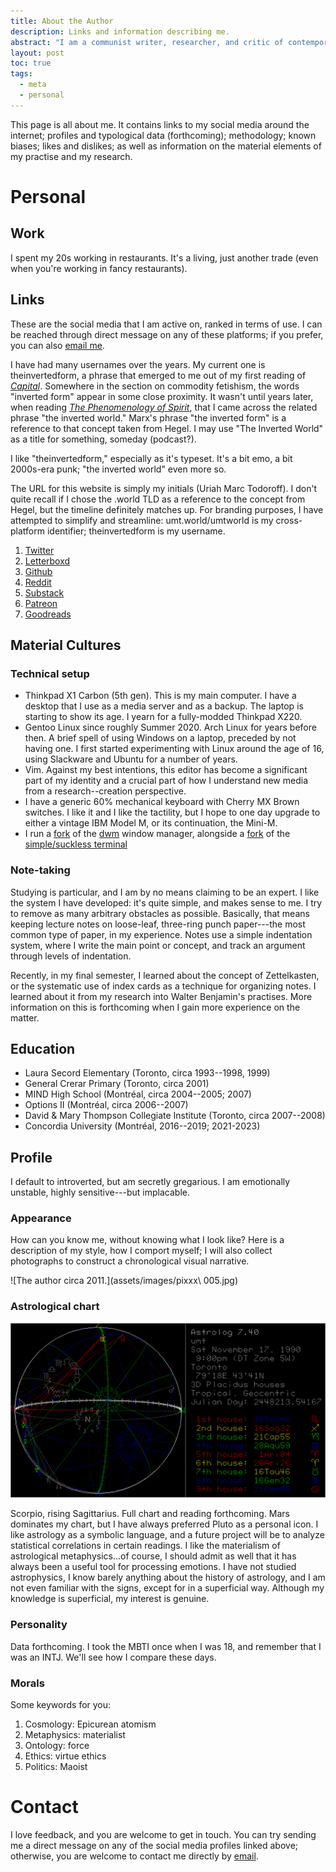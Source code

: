 ```yaml
---
title: About the Author
description: Links and information describing me.
abstract: "I am a communist writer, researcher, and critic of contemporary culture. My historical research is provoked by an analysis of emergent tendencies in contemporary culture, focusing on the visual, and always done in service of a better analysis of our shared present. Growing up alongside the digital, my interest in the Contemporary as a discrete social and cultural paradigm centres on questions including: the history and theory of new media forms; digital life and its technologically-mediated precedents; and the politics of aesthetics. My motivation to grasp the world began, as it does for all of us, upon learning that it is unjust. I have since developed my commitment to an alliance with the wretched of the earth and to the abolition of capital. I claim this as the fundamental a priori of all my striving for clarity of thought and for literary expression, hence why political questions are only occasionally explicit in my writing. My philosophical research tends to gravitate towards the German tradition on both sides of Marx (Kant/Hegel, Adorno/Benjamin/Lukacs); but the questions I have learned to ask of history and of politics are reflected in my ongoing encounter with the avant-garde, as well as the thick middle of mass media. My work represents an ongoing trace of the chaotic, yet motionless vortex of the Contemporary."
layout: post
toc: true
tags:
  - meta
  - personal
---
```



This page is all about me. It contains links to my social media around the internet; profiles and typological data (forthcoming); methodology; known biases; likes and dislikes; as well as information on the material elements of my practise and my research.

# Personal

## Work

I spent my 20s working in restaurants. It's a living, just another trade (even when you're working in fancy restaurants).

## Links

These are the social media that I am active on, ranked in terms of use. I can be reached through direct message on any of these platforms; if you prefer, you can also [email me](mailto:um.todoroff@gmail.com).

I have had many usernames over the years. My current one is theinvertedform, a phrase that emerged to me out of my first reading of [*Capital*](/marx). Somewhere in the section on commodity fetishism, the words "inverted form" appear in some close proximity. It wasn't until years later, when reading [*The Phenomenology of Spirit*](/hegel), that I came across the related phrase "the inverted world." Marx's phrase "the inverted form" is a reference to that concept taken from Hegel. I may use "The Inverted World" as a title for something, someday (podcast?).

I like "theinvertedform," especially as it's typeset. It's a bit emo, a bit 2000s-era punk; "the inverted world" even more so.

The URL for this website is simply my initials (Uriah Marc Todoroff). I don't quite recall if I chose the .world TLD as a reference to the concept from Hegel, but the timeline definitely matches up. For branding purposes, I have attempted to simplify and streamline: umt.world/umtworld is my cross-platform identifier; theinvertedform is my username.

1. [Twitter](https://twitter.com/theinvertedform)
2. [Letterboxd](https://letterboxd.com/theinvertedform)
2. [Github](https://github.com/theinvertedform)
3. [Reddit](https://reddit.com/r/umtworld)
4. [Substack](https://umtworld.substack.com)
4. [Patreon](https://patreon.com/umtworld)
4. [Goodreads](https://www.goodreads.com/user/show/122256622)


## Material Cultures

### Technical setup

* Thinkpad X1 Carbon (5th gen). This is my main computer. I have a desktop that I use as a media server and as a backup. The laptop is starting to show its age. I yearn for a fully-modded Thinkpad X220.
* Gentoo Linux since roughly Summer 2020. Arch Linux for years before then. A brief spell of using Windows on a laptop, preceded by not having one. I first started experimenting with Linux around the age of 16, using Slackware and Ubuntu for a number of years.
* Vim. Against my best intentions, this editor has become a significant part of my identity and a crucial part of how I understand new media from a research--creation perspective.
* I have a generic 60% mechanical keyboard with Cherry MX Brown switches. I like it and I like the tactility, but I hope to one day upgrade to either a vintage IBM Model M, or its continuation, the Mini-M.
* I run a [fork](https://github.com/theinvertedform/dwm) of the [dwm](https://dwm.suckless.org) window manager, alongside a [fork](https://github.com/theinvertedform/st) of the [simple/suckless terminal](https://st.suckless.org)

### Note-taking

Studying is particular, and I am by no means claiming to be an expert. I like the system I have developed: it's quite simple, and makes sense to me. I try to remove as many arbitrary obstacles as possible. Basically, that means keeping lecture notes on loose-leaf, three-ring punch paper---the most common type of paper, in my experience. Notes use a simple indentation system, where I write the main point or concept, and track an argument through levels of indentation.

Recently, in my final semester, I learned about the concept of Zettelkasten, or the systematic use of index cards as a technique for organizing notes. I learned about it from my research into Walter Benjamin's practises. More information on this is forthcoming when I gain more experience on the matter.

## Education

* Laura Secord Elementary (Toronto, circa 1993--1998, 1999)
* General Crerar Primary (Toronto, circa 2001)
* MIND High School (Montréal, circa 2004--2005; 2007)
* Options II (Montréal, circa 2006--2007)
* David & Mary Thompson Collegiate Institute (Toronto, circa 2007--2008)
* Concordia University (Montréal, 2016--2019; 2021-2023)

## Profile

I default to introverted, but am secretly gregarious. I am emotionally unstable, highly sensitive---but implacable.

### Appearance

How can you know me, without knowing what I look like? Here is a description of my style, how I comport myself; I will also collect photographs to construct a chronological visual narrative.

![The author circa 2011.](assets/images/pixxx\ 005.jpg)

### Astrological chart

![Natal chart.](assets/images/chart.gif)

Scorpio, rising Sagittarius. Full chart and reading forthcoming. Mars dominates my chart, but I have always preferred Pluto as a personal icon. I like astrology as a symbolic language, and a future project will be to analyze statistical correlations in certain readings. I like the materialism of astrological metaphysics...of course, I should admit as well that it has always been a useful tool for processing emotions. I have not studied astrophysics, I know barely anything about the history of astrology, and I am not even familiar with the signs, except for in a superficial way. Although my knowledge is superficial, my interest is genuine.

### Personality

Data forthcoming. I took the MBTI once when I was 18, and remember that I was an INTJ. We'll see how I compare these days.

### Morals

Some keywords for you:

1. Cosmology: Epicurean atomism
2. Metaphysics: materialist
3. Ontology: force
3. Ethics: virtue ethics
4. Politics: Maoist

# Contact

I love feedback, and you are welcome to get in touch. You can try sending me a direct message on any of the social media profiles linked above; otherwise, you are welcome to contact me directly by [email](mailto:um.todoroff@gmail.com).
